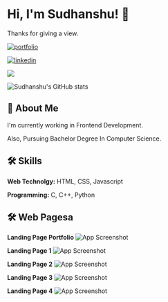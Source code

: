 # Hi, I'm Sudhanshu! 👋


Thanks for giving a view.

[![portfolio](https://img.shields.io/badge/my_portfolio-000?style=for-the-badge&logo=ko-fi&logoColor=white)](https://tosudh.github.io/)

[![linkedin](https://img.shields.io/badge/linkedin-0A66C2?style=for-the-badge&logo=linkedin&logoColor=white)](https://www.linkedin.com/in/ersudhanshu/)

![](https://github-readme-stats.vercel.app/api/top-langs/?username=tosudh&show_icons=true&theme=radical)

![Sudhanshu's GitHub stats](https://github-readme-stats.vercel.app/api?username=tosudh&show_icons=true&theme=radical)

  
## 🚀 About Me
I'm currently working in Frontend Development.

Also, Pursuing Bachelor Degree In Computer Science.

  
## 🛠 Skills
**Web Technolgy:** HTML, CSS, Javascript

**Programming:** C, C++, Python


  
## 🛠 Web Pagesa

**Landing Page Portfolio** 
![App Screenshot](https://raw.githubusercontent.com/tosudh/static-data/master/project-snap/fashion-store/1.png)

**Landing Page 1** 
![App Screenshot](https://raw.githubusercontent.com/tosudh/static-data/master/project-snap/grammer-corrector/1.png)

  
**Landing Page 2** 
![App Screenshot](https://raw.githubusercontent.com/tosudh/static-data/master/project-snap/intershala-ui-clone/1.png)

  **Landing Page 3** 
![App Screenshot](https://raw.githubusercontent.com/tosudh/static-data/master/project-snap/landing-page-max-cx/full.png)

  **Landing Page 4** 
![App Screenshot](https://raw.githubusercontent.com/tosudh/static-data/master/project-snap/swiggi-ui-clone/1.png)
